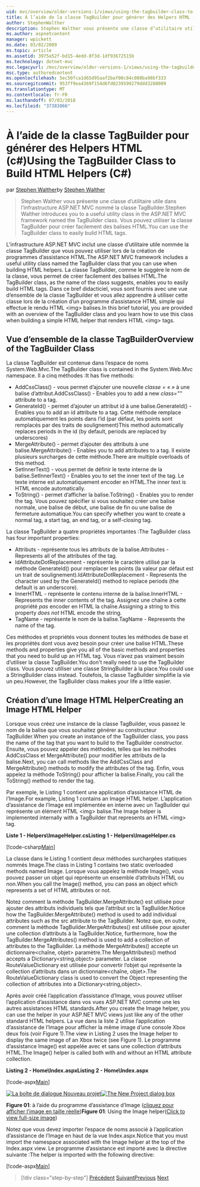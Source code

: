 ```yaml
---
uid: mvc/overview/older-versions-1/views/using-the-tagbuilder-class-to-build-html-helpers-cs
title: À l’aide de la classe TagBuilder pour générer des Helpers HTML (c#) | Microsoft Docs
author: StephenWalther
description: Stephen Walther vous présente une classe d’utilitaire utile dans l’infrastructure ASP.NET MVC nommé la classe TagBuilder. Vous pouvez utiliser la classe TagBuilder pour facilement...
ms.author: aspnetcontent
manager: wpickett
ms.date: 03/02/2009
ms.topic: article
ms.assetid: 3975a52f-bd15-4edd-8f3d-1df93672515b
ms.technology: dotnet-mvc
msc.legacyurl: /mvc/overview/older-versions-1/views/using-the-tagbuilder-class-to-build-html-helpers-cs
msc.type: authoredcontent
ms.openlocfilehash: 5ec50fca1d65d95aaf2baf00c84c080ba98bf333
ms.sourcegitcommit: 953ff9ea4369f154d6fd0239599279ddd3280009
ms.translationtype: MT
ms.contentlocale: fr-FR
ms.lasthandoff: 07/03/2018
ms.locfileid: "37383866"
---
```

<a name="using-the-tagbuilder-class-to-build-html-helpers-c"></a><span data-ttu-id="95e5a-104">À l’aide de la classe TagBuilder pour générer des Helpers HTML (c#)</span><span class="sxs-lookup"><span data-stu-id="95e5a-104">Using the TagBuilder Class to Build HTML Helpers (C#)</span></span>
====================
<span data-ttu-id="95e5a-105">par [Stephen Walther](https://github.com/StephenWalther)</span><span class="sxs-lookup"><span data-stu-id="95e5a-105">by [Stephen Walther](https://github.com/StephenWalther)</span></span>

> <span data-ttu-id="95e5a-106">Stephen Walther vous présente une classe d’utilitaire utile dans l’infrastructure ASP.NET MVC nommé la classe TagBuilder.</span><span class="sxs-lookup"><span data-stu-id="95e5a-106">Stephen Walther introduces you to a useful utility class in the ASP.NET MVC framework named the TagBuilder class.</span></span> <span data-ttu-id="95e5a-107">Vous pouvez utiliser la classe TagBuilder pour créer facilement des balises HTML.</span><span class="sxs-lookup"><span data-stu-id="95e5a-107">You can use the TagBuilder class to easily build HTML tags.</span></span>


<span data-ttu-id="95e5a-108">L’infrastructure ASP.NET MVC inclut une classe d’utilitaire utile nommée la classe TagBuilder que vous pouvez utiliser lors de la création de programmes d’assistance HTML.</span><span class="sxs-lookup"><span data-stu-id="95e5a-108">The ASP.NET MVC framework includes a useful utility class named the TagBuilder class that you can use when building HTML helpers.</span></span> <span data-ttu-id="95e5a-109">La classe TagBuilder, comme le suggère le nom de la classe, vous permet de créer facilement des balises HTML.</span><span class="sxs-lookup"><span data-stu-id="95e5a-109">The TagBuilder class, as the name of the class suggests, enables you to easily build HTML tags.</span></span> <span data-ttu-id="95e5a-110">Dans ce bref didacticiel, vous sont fournis avec une vue d’ensemble de la classe TagBuilder et vous allez apprendre à utiliser cette classe lors de la création d’un programme d’assistance HTML simple qui effectue le rendu HTML &lt;img&gt; balises.</span><span class="sxs-lookup"><span data-stu-id="95e5a-110">In this brief tutorial, you are provided with an overview of the TagBuilder class and you learn how to use this class when building a simple HTML helper that renders HTML &lt;img&gt; tags.</span></span>

## <a name="overview-of-the-tagbuilder-class"></a><span data-ttu-id="95e5a-111">Vue d’ensemble de la classe TagBuilder</span><span class="sxs-lookup"><span data-stu-id="95e5a-111">Overview of the TagBuilder Class</span></span>

<span data-ttu-id="95e5a-112">La classe TagBuilder est contenue dans l’espace de noms System.Web.Mvc.</span><span class="sxs-lookup"><span data-stu-id="95e5a-112">The TagBuilder class is contained in the System.Web.Mvc namespace.</span></span> <span data-ttu-id="95e5a-113">Il a cinq méthodes :</span><span class="sxs-lookup"><span data-stu-id="95e5a-113">It has five methods:</span></span>

- <span data-ttu-id="95e5a-114">AddCssClass() - vous permet d’ajouter une nouvelle *classe = « »* à une balise d’attribut.</span><span class="sxs-lookup"><span data-stu-id="95e5a-114">AddCssClass() - Enables you to add a new *class=""* attribute to a tag.</span></span>
- <span data-ttu-id="95e5a-115">GenerateId() - permet d’ajouter un attribut id à une balise.</span><span class="sxs-lookup"><span data-stu-id="95e5a-115">GenerateId() - Enables you to add an id attribute to a tag.</span></span> <span data-ttu-id="95e5a-116">Cette méthode remplace automatiquement les points dans l’id (par défaut, les points sont remplacés par des traits de soulignement)</span><span class="sxs-lookup"><span data-stu-id="95e5a-116">This method automatically replaces periods in the id (by default, periods are replaced by underscores)</span></span>
- <span data-ttu-id="95e5a-117">MergeAttribute() - permet d’ajouter des attributs à une balise.</span><span class="sxs-lookup"><span data-stu-id="95e5a-117">MergeAttribute() - Enables you to add attributes to a tag.</span></span> <span data-ttu-id="95e5a-118">Il existe plusieurs surcharges de cette méthode.</span><span class="sxs-lookup"><span data-stu-id="95e5a-118">There are multiple overloads of this method.</span></span>
- <span data-ttu-id="95e5a-119">SetInnerText() - vous permet de définir le texte interne de la balise.</span><span class="sxs-lookup"><span data-stu-id="95e5a-119">SetInnerText() - Enables you to set the inner text of the tag.</span></span> <span data-ttu-id="95e5a-120">Le texte interne est automatiquement encoder en HTML.</span><span class="sxs-lookup"><span data-stu-id="95e5a-120">The inner text is HTML encode automatically.</span></span>
- <span data-ttu-id="95e5a-121">ToString() - permet d’afficher la balise.</span><span class="sxs-lookup"><span data-stu-id="95e5a-121">ToString() - Enables you to render the tag.</span></span> <span data-ttu-id="95e5a-122">Vous pouvez spécifier si vous souhaitez créer une balise normale, une balise de début, une balise de fin ou une balise de fermeture automatique.</span><span class="sxs-lookup"><span data-stu-id="95e5a-122">You can specify whether you want to create a normal tag, a start tag, an end tag, or a self-closing tag.</span></span>
  

<span data-ttu-id="95e5a-123">La classe TagBuilder a quatre propriétés importantes :</span><span class="sxs-lookup"><span data-stu-id="95e5a-123">The TagBuilder class has four important properties:</span></span>

- <span data-ttu-id="95e5a-124">Attributs - représente tous les attributs de la balise.</span><span class="sxs-lookup"><span data-stu-id="95e5a-124">Attributes - Represents all of the attributes of the tag.</span></span>
- <span data-ttu-id="95e5a-125">IdAttributeDotReplacement - représente le caractère utilisé par la méthode GenerateId() pour remplacer les points (la valeur par défaut est un trait de soulignement).</span><span class="sxs-lookup"><span data-stu-id="95e5a-125">IdAttributeDotReplacement - Represents the character used by the GenerateId() method to replace periods (the default is an underscore).</span></span>
- <span data-ttu-id="95e5a-126">InnerHTML - représente le contenu interne de la balise.</span><span class="sxs-lookup"><span data-stu-id="95e5a-126">InnerHTML - Represents the inner contents of the tag.</span></span> <span data-ttu-id="95e5a-127">Assignez une chaîne à cette propriété *pas* encoder en HTML la chaîne.</span><span class="sxs-lookup"><span data-stu-id="95e5a-127">Assigning a string to this property *does not* HTML encode the string.</span></span>
- <span data-ttu-id="95e5a-128">TagName - représente le nom de la balise.</span><span class="sxs-lookup"><span data-stu-id="95e5a-128">TagName - Represents the name of the tag.</span></span>

<span data-ttu-id="95e5a-129">Ces méthodes et propriétés vous donnent toutes les méthodes de base et les propriétés dont vous avez besoin pour créer une balise HTML.</span><span class="sxs-lookup"><span data-stu-id="95e5a-129">These methods and properties give you all of the basic methods and properties that you need to build up an HTML tag.</span></span> <span data-ttu-id="95e5a-130">Vous n’avez pas vraiment besoin d’utiliser la classe TagBuilder.</span><span class="sxs-lookup"><span data-stu-id="95e5a-130">You don't really need to use the TagBuilder class.</span></span> <span data-ttu-id="95e5a-131">Vous pouvez utiliser une classe StringBuilder à la place.</span><span class="sxs-lookup"><span data-stu-id="95e5a-131">You could use a StringBuilder class instead.</span></span> <span data-ttu-id="95e5a-132">Toutefois, la classe TagBuilder simplifie la vie un peu.</span><span class="sxs-lookup"><span data-stu-id="95e5a-132">However, the TagBuilder class makes your life a little easier.</span></span>

## <a name="creating-an-image-html-helper"></a><span data-ttu-id="95e5a-133">Création d’une Image HTML Helper</span><span class="sxs-lookup"><span data-stu-id="95e5a-133">Creating an Image HTML Helper</span></span>

<span data-ttu-id="95e5a-134">Lorsque vous créez une instance de la classe TagBuilder, vous passez le nom de la balise que vous souhaitez générer au constructeur TagBuilder.</span><span class="sxs-lookup"><span data-stu-id="95e5a-134">When you create an instance of the TagBuilder class, you pass the name of the tag that you want to build to the TagBuilder constructor.</span></span> <span data-ttu-id="95e5a-135">Ensuite, vous pouvez appeler des méthodes, telles que les méthodes AddCssClass et MergeAttribute() pour modifier les attributs de la balise.</span><span class="sxs-lookup"><span data-stu-id="95e5a-135">Next, you can call methods like the AddCssClass and MergeAttribute() methods to modify the attributes of the tag.</span></span> <span data-ttu-id="95e5a-136">Enfin, vous appelez la méthode ToString() pour afficher la balise.</span><span class="sxs-lookup"><span data-stu-id="95e5a-136">Finally, you call the ToString() method to render the tag.</span></span>

<span data-ttu-id="95e5a-137">Par exemple, le Listing 1 contient une application d’assistance HTML de l’Image.</span><span class="sxs-lookup"><span data-stu-id="95e5a-137">For example, Listing 1 contains an Image HTML helper.</span></span> <span data-ttu-id="95e5a-138">L’application d’assistance de l’Image est implémentée en interne avec un TagBuilder qui représente un élément HTML &lt;img&gt; balise.</span><span class="sxs-lookup"><span data-stu-id="95e5a-138">The Image helper is implemented internally with a TagBuilder that represents an HTML &lt;img&gt; tag.</span></span>

<span data-ttu-id="95e5a-139">**Liste 1 - Helpers\ImageHelper.cs**</span><span class="sxs-lookup"><span data-stu-id="95e5a-139">**Listing 1 - Helpers\ImageHelper.cs**</span></span>

[!code-csharp[Main](using-the-tagbuilder-class-to-build-html-helpers-cs/samples/sample1.cs)]

<span data-ttu-id="95e5a-140">La classe dans le Listing 1 contient deux méthodes surchargées statiques nommés Image.</span><span class="sxs-lookup"><span data-stu-id="95e5a-140">The class in Listing 1 contains two static overloaded methods named Image.</span></span> <span data-ttu-id="95e5a-141">Lorsque vous appelez la méthode Image(), vous pouvez passer un objet qui représente un ensemble d’attributs HTML ou non.</span><span class="sxs-lookup"><span data-stu-id="95e5a-141">When you call the Image() method, you can pass an object which represents a set of HTML attributes or not.</span></span>

<span data-ttu-id="95e5a-142">Notez comment la méthode TagBuilder.MergeAttribute() est utilisée pour ajouter des attributs individuels tels que l’attribut src la TagBuilder.</span><span class="sxs-lookup"><span data-stu-id="95e5a-142">Notice how the TagBuilder.MergeAttribute() method is used to add individual attributes such as the src attribute to the TagBuilder.</span></span> <span data-ttu-id="95e5a-143">Notez que, en outre, comment la méthode TagBuilder.MergeAttributes() est utilisée pour ajouter une collection d’attributs à la TagBuilder.</span><span class="sxs-lookup"><span data-stu-id="95e5a-143">Notice, furthermore, how the TagBuilder.MergeAttributes() method is used to add a collection of attributes to the TagBuilder.</span></span> <span data-ttu-id="95e5a-144">La méthode MergeAttributes() accepte un dictionnaire&lt;chaîne, objet&gt; paramètre.</span><span class="sxs-lookup"><span data-stu-id="95e5a-144">The MergeAttributes() method accepts a Dictionary&lt;string,object&gt; parameter.</span></span> <span data-ttu-id="95e5a-145">La classe RouteValueDictionary est utilisée pour convertir l’objet qui représente la collection d’attributs dans un dictionnaire&lt;chaîne, objet&gt;.</span><span class="sxs-lookup"><span data-stu-id="95e5a-145">The RouteValueDictionary class is used to convert the Object representing the collection of attributes into a Dictionary&lt;string,object&gt;.</span></span>

<span data-ttu-id="95e5a-146">Après avoir créé l’application d’assistance d’Image, vous pouvez utiliser l’application d’assistance dans vos vues ASP.NET MVC comme une les autres assistances HTML standards.</span><span class="sxs-lookup"><span data-stu-id="95e5a-146">After you create the Image helper, you can use the helper in your ASP.NET MVC views just like any of the other standard HTML helpers.</span></span> <span data-ttu-id="95e5a-147">La vue dans la liste 2 utilise l’application d’assistance de l’Image pour afficher la même image d’une console Xbox deux fois (voir Figure 1).</span><span class="sxs-lookup"><span data-stu-id="95e5a-147">The view in Listing 2 uses the Image helper to display the same image of an Xbox twice (see Figure 1).</span></span> <span data-ttu-id="95e5a-148">Le programme d’assistance Image() est appelée avec et sans une collection d’attributs HTML.</span><span class="sxs-lookup"><span data-stu-id="95e5a-148">The Image() helper is called both with and without an HTML attribute collection.</span></span>

<span data-ttu-id="95e5a-149">**Listing 2 - Home\Index.aspx**</span><span class="sxs-lookup"><span data-stu-id="95e5a-149">**Listing 2 - Home\Index.aspx**</span></span>

[!code-aspx[Main](using-the-tagbuilder-class-to-build-html-helpers-cs/samples/sample2.aspx)]


<span data-ttu-id="95e5a-150">[![La boîte de dialogue Nouveau projet](using-the-tagbuilder-class-to-build-html-helpers-cs/_static/image1.jpg)](using-the-tagbuilder-class-to-build-html-helpers-cs/_static/image1.png)</span><span class="sxs-lookup"><span data-stu-id="95e5a-150">[![The New Project dialog box](using-the-tagbuilder-class-to-build-html-helpers-cs/_static/image1.jpg)](using-the-tagbuilder-class-to-build-html-helpers-cs/_static/image1.png)</span></span>

<span data-ttu-id="95e5a-151">**Figure 01**: à l’aide du programme d’assistance d’Image ([cliquez pour afficher l’image en taille réelle](using-the-tagbuilder-class-to-build-html-helpers-cs/_static/image2.png))</span><span class="sxs-lookup"><span data-stu-id="95e5a-151">**Figure 01**: Using the Image helper([Click to view full-size image](using-the-tagbuilder-class-to-build-html-helpers-cs/_static/image2.png))</span></span>


<span data-ttu-id="95e5a-152">Notez que vous devez importer l’espace de noms associé à l’application d’assistance de l’Image en haut de la vue Index.aspx.</span><span class="sxs-lookup"><span data-stu-id="95e5a-152">Notice that you must import the namespace associated with the Image helper at the top of the Index.aspx view.</span></span> <span data-ttu-id="95e5a-153">Le programme d’assistance est importé avec la directive suivante :</span><span class="sxs-lookup"><span data-stu-id="95e5a-153">The helper is imported with the following directive:</span></span>

[!code-aspx[Main](using-the-tagbuilder-class-to-build-html-helpers-cs/samples/sample3.aspx)]

> [!div class="step-by-step"]
> <span data-ttu-id="95e5a-154">[Précédent](creating-custom-html-helpers-cs.md)
> [Suivant](creating-page-layouts-with-view-master-pages-cs.md)</span><span class="sxs-lookup"><span data-stu-id="95e5a-154">[Previous](creating-custom-html-helpers-cs.md)
[Next](creating-page-layouts-with-view-master-pages-cs.md)</span></span>
